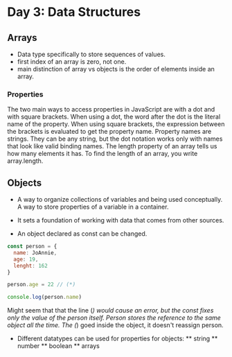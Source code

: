 # Day 3: Data Structures

## Arrays

* Data type specifically to store sequences of values.
* first index of an array is zero, not one.
* main distinction of array vs objects is the order of elements inside an array.

### Properties

The two main ways to access properties in JavaScript are with a dot and with square brackets. 
When using a dot, the word after the dot is the literal name of the property. When using square brackets, the expression between the brackets is evaluated to get the property name.
Property names are strings. They can be any string, but the dot notation works only with names that look like valid binding names.
The length property of an array tells us how many elements it has. To find the length of an array, you write array.length. 

## Objects

* A way to organize collections of variables and being used conceptually. A way to store properties of a variable in a container.
* It sets a foundation of working with data that comes from other sources.

* An object declared as const can be changed.

```javascript
const person = {
  name: JoAnnie,
  age: 19,
  lenght: 162
}

person.age = 22 // (*)

console.log(person.name)
```
Might seem that that the line (*) would cause an error, but the const fixes only the value of the person itself. Person stores the reference to the same object all the time. The (*) goed inside the object, it doesn't reassign person.

* Different datatypes can be used for properties for objects:
** string
** number
** boolean
** arrays
